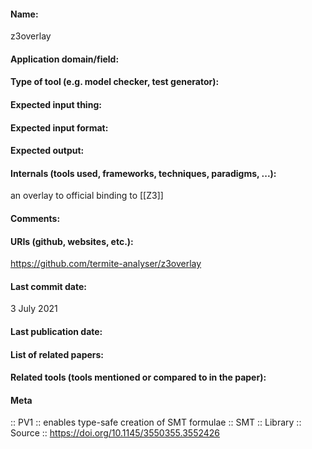 #### Name:
z3overlay

#### Application domain/field:

#### Type of tool (e.g. model checker, test generator):

#### Expected input thing:

#### Expected input format:

#### Expected output:

#### Internals (tools used, frameworks, techniques, paradigms, ...):
an overlay to official binding to [[Z3]]

#### Comments:

#### URIs (github, websites, etc.):
https://github.com/termite-analyser/z3overlay

#### Last commit date:
3 July 2021

#### Last publication date:

#### List of related papers:

#### Related tools (tools mentioned or compared to in the paper):

#### Meta
:: PV1 :: enables type-safe creation of SMT formulae
:: SMT
:: Library
:: Source :: https://doi.org/10.1145/3550355.3552426
